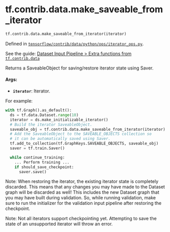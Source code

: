<div itemscope itemtype="http://developers.google.com/ReferenceObject">
<meta itemprop="name" content="tf.contrib.data.make_saveable_from_iterator" />
</div>

# tf.contrib.data.make_saveable_from_iterator

``` python
tf.contrib.data.make_saveable_from_iterator(iterator)
```



Defined in [`tensorflow/contrib/data/python/ops/iterator_ops.py`](https://www.tensorflow.org/code/tensorflow/contrib/data/python/ops/iterator_ops.py).

See the guide: [Dataset Input Pipeline > Extra functions from `tf.contrib.data`](../../../../../api_guides/python/input_dataset.md#Extra_functions_from_tf_contrib_data_)

Returns a SaveableObject for saving/restore iterator state using Saver.

#### Args:

* <b>`iterator`</b>: Iterator.

For example:

```python
with tf.Graph().as_default():
  ds = tf.data.Dataset.range(10)
  iterator = ds.make_initializable_iterator()
  # Build the iterator SaveableObject.
  saveable_obj = tf.contrib.data.make_saveable_from_iterator(iterator)
  # Add the SaveableObject to the SAVEABLE_OBJECTS collection so
  # it can be automatically saved using Saver.
  tf.add_to_collection(tf.GraphKeys.SAVEABLE_OBJECTS, saveable_obj)
  saver = tf.train.Saver()

  while continue_training:
    ... Perform training ...
    if should_save_checkpoint:
      saver.save()
```

Note: When restoring the iterator, the existing iterator state is completely
discarded. This means that any changes you may have made to the Dataset
graph will be discarded as well! This includes the new Dataset graph
that you may have built during validation. So, while running validation,
make sure to run the initializer for the validation input pipeline after
restoring the checkpoint.

Note: Not all iterators support checkpointing yet. Attempting to save the
state of an unsupported iterator will throw an error.